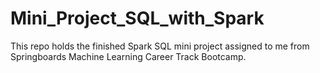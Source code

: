 # Mini_Project_SQL_with_Spark

This repo holds the finished Spark SQL mini project assigned to me from Springboards Machine Learning Career Track Bootcamp.
